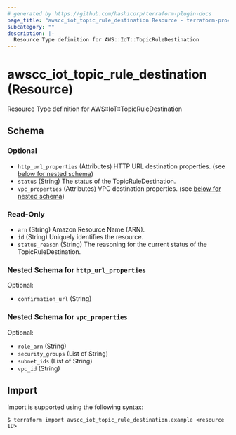 ```yaml
---
# generated by https://github.com/hashicorp/terraform-plugin-docs
page_title: "awscc_iot_topic_rule_destination Resource - terraform-provider-awscc"
subcategory: ""
description: |-
  Resource Type definition for AWS::IoT::TopicRuleDestination
---
```


# awscc_iot_topic_rule_destination (Resource)

Resource Type definition for AWS::IoT::TopicRuleDestination



<!-- schema generated by tfplugindocs -->
## Schema

### Optional

- `http_url_properties` (Attributes) HTTP URL destination properties. (see [below for nested schema](#nestedatt--http_url_properties))
- `status` (String) The status of the TopicRuleDestination.
- `vpc_properties` (Attributes) VPC destination properties. (see [below for nested schema](#nestedatt--vpc_properties))

### Read-Only

- `arn` (String) Amazon Resource Name (ARN).
- `id` (String) Uniquely identifies the resource.
- `status_reason` (String) The reasoning for the current status of the TopicRuleDestination.

<a id="nestedatt--http_url_properties"></a>
### Nested Schema for `http_url_properties`

Optional:

- `confirmation_url` (String)


<a id="nestedatt--vpc_properties"></a>
### Nested Schema for `vpc_properties`

Optional:

- `role_arn` (String)
- `security_groups` (List of String)
- `subnet_ids` (List of String)
- `vpc_id` (String)

## Import

Import is supported using the following syntax:

```shell
$ terraform import awscc_iot_topic_rule_destination.example <resource ID>
```
